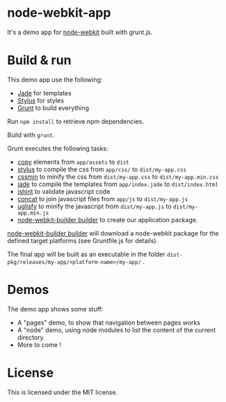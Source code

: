# node-webkit-app

It's a demo app for [node-webkit](https://github.com/rogerwang/node-webkit) built with grunt.js.

# Build & run

This demo app use the following:

- [Jade](http://jade-lang.com/) for templates
- [Stylus](http://learnboost.github.io/stylus/) for styles
- [Grunt](http://gruntjs.com/) to build everything

Run `npm install` to retrieve npm dependencies.

Build with `grunt`.

Grunt executes the following tasks:

- [copy](https://github.com/gruntjs/grunt-contrib-copy) elements from `app/assets` to `dist`
- [stylus](https://github.com/gruntjs/grunt-contrib-stylus) to compile the css from `app/css/` to `dist/my-app.css`
- [cssmin](https://github.com/gruntjs/grunt-contrib-cssmin) to minify the css from `dist/my-app.css` to `dist/my-app.min.css`
- [jade](https://github.com/gruntjs/grunt-contrib-jade) to compile the templates from `app/index.jade` to `dist/index.html`
- [jshint](https://github.com/gruntjs/grunt-contrib-jshint) to validate javascript code
- [concat](https://github.com/gruntjs/grunt-contrib-concat) to join javascript files from `app/js` to `dist/my-app.js`
- [uglisfy](https://github.com/gruntjs/grunt-contrib-uglify) to minify the javascript from `dist/my-app.js` to `dist/my-app.min.js`
- [node-webkit-builder builder](https://github.com/mllrsohn/grunt-node-webkit-builder) to create our application package.

[node-webkit-builder builder](https://github.com/mllrsohn/grunt-node-webkit-builder) will download a node-webkit package for the defined target platforms (see Gruntfile.js for details).

The final app will be built as an executable in the folder `dist-pkg/releases/my-app/<platform-name>/my-app/` .

# Demos

The demo app shows some stuff:

- A "pages" demo, to show that navigation between pages works
- A "node" demo, using node modules to list the content of the current directory.
- More to come !

# License

This is licensed under the MIT license.